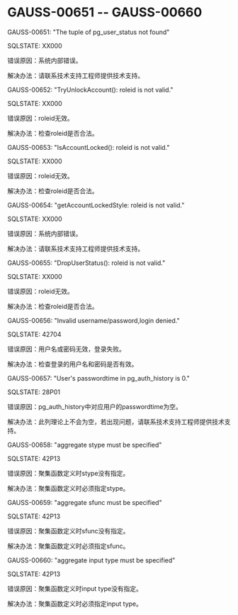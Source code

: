 # GAUSS-00651 -- GAUSS-00660

GAUSS-00651: "The tuple of pg\_user\_status not found"

SQLSTATE: XX000

错误原因：系统内部错误。

解决办法：请联系技术支持工程师提供技术支持。

GAUSS-00652: "TryUnlockAccount\(\): roleid is not valid."

SQLSTATE: XX000

错误原因：roleid无效。

解决办法：检查roleid是否合法。

GAUSS-00653: "IsAccountLocked\(\): roleid is not valid."

SQLSTATE: XX000

错误原因：roleid无效。

解决办法：检查roleid是否合法。

GAUSS-00654: "getAccountLockedStyle: roleid is not valid."

SQLSTATE: XX000

错误原因：系统内部错误。

解决办法：请联系技术支持工程师提供技术支持。

GAUSS-00655: "DropUserStatus\(\): roleid is not valid."

SQLSTATE: XX000

错误原因：roleid无效。

解决办法：检查roleid是否合法。

GAUSS-00656: "Invalid username/password,login denied."

SQLSTATE: 42704

错误原因：用户名或密码无效，登录失败。

解决办法：检查登录的用户名和密码是否有效。

GAUSS-00657: "User's passwordtime in pg\_auth\_history is 0."

SQLSTATE: 28P01

错误原因：pg\_auth\_history中对应用户的passwordtime为空。

解决办法：此列理论上不会为空，若出现问题，请联系技术支持工程师提供技术支持。

GAUSS-00658: "aggregate stype must be specified"

SQLSTATE: 42P13

错误原因：聚集函数定义时stype没有指定。

解决办法：聚集函数定义时必须指定stype。

GAUSS-00659: "aggregate sfunc must be specified"

SQLSTATE: 42P13

错误原因：聚集函数定义时sfunc没有指定。

解决办法：聚集函数定义时必须指定sfunc。

GAUSS-00660: "aggregate input type must be specified"

SQLSTATE: 42P13

错误原因：聚集函数定义时input type没有指定。

解决办法：聚集函数定义时必须指定input type。
